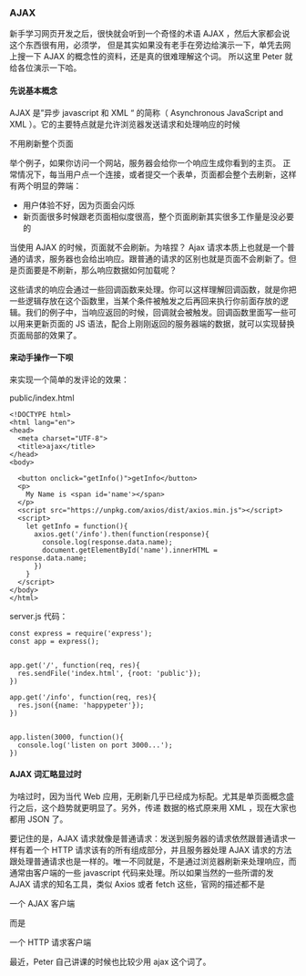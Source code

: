 ### AJAX

新手学习网页开发之后，很快就会听到一个奇怪的术语 AJAX ，然后大家都会说这个东西很有用，必须学， 但是其实如果没有老手在旁边给演示一下，单凭去网上搜一下 AJAX 的概念性的资料，还是真的很难理解这个词。 所以这里 Peter 就给各位演示一下哈。

#### 先说基本概念

AJAX 是”异步 javascript 和 XML “ 的简称（ Asynchronous JavaScript and XML ）。它的主要特点就是允许浏览器发送请求和处理响应的时候

不用刷新整个页面

举个例子，如果你访问一个网站，服务器会给你一个响应生成你看到的主页。 正常情况下，每当用户点一个连接，或者提交一个表单，页面都会整个去刷新，这样有两个明显的弊端：

* 用户体验不好，因为页面会闪烁
* 新页面很多时候跟老页面相似度很高，整个页面刷新其实很多工作量是没必要的

当使用 AJAX 的时候，页面就不会刷新。为啥捏？ Ajax 请求本质上也就是一个普通的请求，服务器也会给出响应。跟普通的请求的区别也就是页面不会刷新了。但是页面要是不刷新，那么响应数据如何加载呢？

这些请求的响应会通过一些回调函数来处理。你可以这样理解回调函数，就是你把一些逻辑存放在这个函数里，当某个条件被触发之后再回来执行你前面存放的逻辑。我们的例子中，当响应返回的时候，回调就会被触发。回调函数里面写一些可以用来更新页面的 JS 语法，配合上刚刚返回的服务器端的数据，就可以实现替换页面局部的效果了。

#### 来动手操作一下呗

来实现一个简单的发评论的效果：

public/index.html

```
<!DOCTYPE html>
<html lang="en">
<head>
  <meta charset="UTF-8">
  <title>ajax</title>
</head>
<body>

  <button onclick="getInfo()">getInfo</button>
  <p>
    My Name is <span id='name'></span>
  </p>
  <script src="https://unpkg.com/axios/dist/axios.min.js"></script>
  <script>
    let getInfo = function(){
      axios.get('/info').then(function(response){
        console.log(response.data.name);
        document.getElementById('name').innerHTML = response.data.name;
      })
    }
  </script>
</body>
</html>

```
server.js 代码：

```
const express = require('express');
const app = express();


app.get('/', function(req, res){
  res.sendFile('index.html', {root: 'public'});
})

app.get('/info', function(req, res){
  res.json({name: 'happypeter'});
})


app.listen(3000, function(){
  console.log('listen on port 3000...');
})

```
#### AJAX 词汇略显过时

为啥过时，因为当代 Web 应用，无刷新几乎已经成为标配。尤其是单页面概念盛行之后，这个趋势就更明显了。另外，传递 数据的格式原来用 XML ，现在大家也都用 JSON 了。

要记住的是，AJAX 请求就像是普通请求：发送到服务器的请求依然跟普通请求一样有着一个 HTTP 请求该有的所有组成部分，并且服务器处理 AJAX 请求的方法跟处理普通请求也是一样的。唯一不同就是，不是通过浏览器刷新来处理响应，而通常由客户端的一些 javascript 代码来处理。所以如果当然的一些所谓的发 AJAX 请求的知名工具，类似 Axios 或者 fetch 这些，官网的描述都不是

一个 AJAX 客户端

而是

一个 HTTP 请求客户端

最近，Peter 自己讲课的时候也比较少用 ajax 这个词了。
